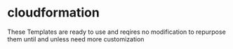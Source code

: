 # cloudformation
These Templates are ready to use and reqires no modification to repurpose them until and unless need more customization
